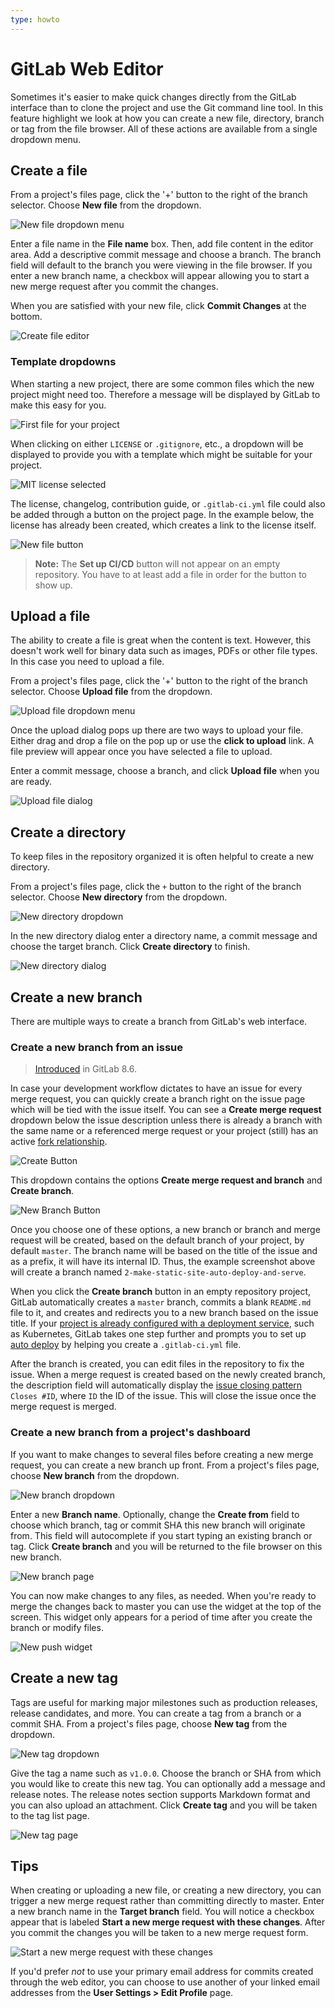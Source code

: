 ```yaml
---
type: howto
---
```


# GitLab Web Editor

Sometimes it's easier to make quick changes directly from the GitLab interface
than to clone the project and use the Git command line tool. In this feature
highlight we look at how you can create a new file, directory, branch or
tag from the file browser. All of these actions are available from a single
dropdown menu.

## Create a file

From a project's files page, click the '+' button to the right of the branch selector.
Choose **New file** from the dropdown.

![New file dropdown menu](img/web_editor_new_file_dropdown.png)

Enter a file name in the **File name** box. Then, add file content in the editor
area. Add a descriptive commit message and choose a branch. The branch field
will default to the branch you were viewing in the file browser. If you enter
a new branch name, a checkbox will appear allowing you to start a new merge
request after you commit the changes.

When you are satisfied with your new file, click **Commit Changes** at the bottom.

![Create file editor](img/web_editor_new_file_editor.png)

### Template dropdowns

When starting a new project, there are some common files which the new project
might need too. Therefore a message will be displayed by GitLab to make this
easy for you.

![First file for your project](img/web_editor_template_dropdown_first_file.png)

When clicking on either `LICENSE` or `.gitignore`, etc., a dropdown will be displayed
to provide you with a template which might be suitable for your project.

![MIT license selected](img/web_editor_template_dropdown_mit_license.png)

The license, changelog, contribution guide, or `.gitlab-ci.yml` file could also
be added through a button on the project page. In the example below, the license
has already been created, which creates a link to the license itself.

![New file button](img/web_editor_template_dropdown_buttons.png)

>**Note:**
The **Set up CI/CD** button will not appear on an empty repository. You have to at
least add a file in order for the button to show up.

## Upload a file

The ability to create a file is great when the content is text. However, this
doesn't work well for binary data such as images, PDFs or other file types. In
this case you need to upload a file.

From a project's files page, click the '+' button to the right of the branch
selector. Choose **Upload file** from the dropdown.

![Upload file dropdown menu](img/web_editor_upload_file_dropdown.png)

Once the upload dialog pops up there are two ways to upload your file. Either
drag and drop a file on the pop up or use the **click to upload** link. A file
preview will appear once you have selected a file to upload.

Enter a commit message, choose a branch, and click **Upload file** when you are
ready.

![Upload file dialog](img/web_editor_upload_file_dialog.png)

## Create a directory

To keep files in the repository organized it is often helpful to create a new
directory.

From a project's files page, click the `+` button to the right of the branch selector.
Choose **New directory** from the dropdown.

![New directory dropdown](img/web_editor_new_directory_dropdown.png)

In the new directory dialog enter a directory name, a commit message and choose
the target branch. Click **Create directory** to finish.

![New directory dialog](img/web_editor_new_directory_dialog.png)

## Create a new branch

There are multiple ways to create a branch from GitLab's web interface.

### Create a new branch from an issue

> [Introduced](https://gitlab.com/gitlab-org/gitlab-foss/merge_requests/2808) in GitLab 8.6.

In case your development workflow dictates to have an issue for every merge
request, you can quickly create a branch right on the issue page which will be
tied with the issue itself. You can see a **Create merge request** dropdown
below the issue description unless there is already a branch with the same
name or a referenced merge request or your project (still) has an active
[fork relationship](../settings/index.md#advanced-settings).

![Create Button](img/web_editor_new_branch_from_issue_create_button_v12_6.png)

This dropdown contains the options **Create merge request and branch** and **Create branch**.

![New Branch Button](img/web_editor_new_branch_from_issue_v_12_6.png)

Once you choose one of these options, a new branch or branch and merge request
will be created, based on the default
branch of your project, by default `master`. The branch name will be based on
the title of the issue and as a prefix, it will have its internal ID. Thus, the example
screenshot above will create a branch named
`2-make-static-site-auto-deploy-and-serve`.

When you click the **Create branch** button in an empty
repository project, GitLab automatically creates a `master` branch, commits
a blank `README.md` file to it, and creates and redirects you to a new branch
based on the issue title.
If your [project is already configured with a deployment service](../integrations/project_services.md),
such as Kubernetes, GitLab takes one step further and prompts you to set up
[auto deploy](../../../topics/autodevops/index.md#auto-deploy)
by helping you create a `.gitlab-ci.yml` file.

After the branch is created, you can edit files in the repository to fix
the issue. When a merge request is created based on the newly created branch,
the description field will automatically display the [issue closing pattern](../issues/managing_issues.md#closing-issues-automatically)
`Closes #ID`, where `ID` the ID of the issue. This will close the issue once the
merge request is merged.

### Create a new branch from a project's dashboard

If you want to make changes to several files before creating a new merge
request, you can create a new branch up front. From a project's files page,
choose **New branch** from the dropdown.

![New branch dropdown](img/web_editor_new_branch_dropdown.png)

Enter a new **Branch name**. Optionally, change the **Create from** field
to choose which branch, tag or commit SHA this new branch will originate from.
This field will autocomplete if you start typing an existing branch or tag.
Click **Create branch** and you will be returned to the file browser on this new
branch.

![New branch page](img/web_editor_new_branch_page.png)

You can now make changes to any files, as needed. When you're ready to merge
the changes back to master you can use the widget at the top of the screen.
This widget only appears for a period of time after you create the branch or
modify files.

![New push widget](img/web_editor_new_push_widget.png)

## Create a new tag

Tags are useful for marking major milestones such as production releases,
release candidates, and more. You can create a tag from a branch or a commit
SHA. From a project's files page, choose **New tag** from the dropdown.

![New tag dropdown](img/web_editor_new_tag_dropdown.png)

Give the tag a name such as `v1.0.0`. Choose the branch or SHA from which you
would like to create this new tag. You can optionally add a message and
release notes. The release notes section supports Markdown format and you can
also upload an attachment. Click **Create tag** and you will be taken to the tag
list page.

![New tag page](img/web_editor_new_tag_page.png)

## Tips

When creating or uploading a new file, or creating a new directory, you can
trigger a new merge request rather than committing directly to master. Enter
a new branch name in the **Target branch** field. You will notice a checkbox
appear that is labeled **Start a new merge request with these changes**. After
you commit the changes you will be taken to a new merge request form.

![Start a new merge request with these changes](img/web_editor_start_new_merge_request.png)

If you'd prefer _not_ to use your primary email address for commits created
through the web editor, you can choose to use another of your linked email
addresses from the **User Settings > Edit Profile** page.

<!-- ## Troubleshooting

Include any troubleshooting steps that you can foresee. If you know beforehand what issues
one might have when setting this up, or when something is changed, or on upgrading, it's
important to describe those, too. Think of things that may go wrong and include them here.
This is important to minimize requests for support, and to avoid doc comments with
questions that you know someone might ask.

Each scenario can be a third-level heading, e.g. `### Getting error message X`.
If you have none to add when creating a doc, leave this section in place
but commented out to help encourage others to add to it in the future. -->
